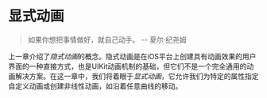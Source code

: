 # 显式动画


>如果你想把事情做好，就自己动手。 -- 夏尔·纪尧姆

上一章介绍了*隐式动画*的概念。隐式动画是在iOS平台上创建具有动画效果的用户界面的一种直接方式，也是UIKit动画机制的基础，但它们不是一个完全通用的动画解决方案。在这一章中，我们将着眼于*显式动画*，它允许我们为特定的属性指定自定义动画或创建非线性动画，如沿着任意曲线的移动。
